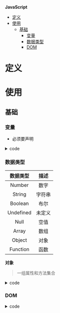 **JavaScript**
- [定义](#定义)
- [使用](#使用)
  - [基础](#基础)
    - [变量](#变量)
    - [数据类型](#数据类型)
    - [DOM](#dom)

# 定义 #

# 使用 #
## 基础 ##
### 变量 ###
- 必须要声明

<details>
<summary>code</summary>
<pre>
<code> 
var name = value
</code>
</pre>
</details>

### 数据类型 ###
| 数据类型 | 描述 |
| :--: | :--: |
| Number | 数字  |
| String | 字符串 |
| Boolean | 布尔 |
| Undefined | 未定义 |
| Null | 空值 |
| Array | 数组 |
| Object | 对象 |
| Function | 函数 |

**对象**
> 一组属性和方法集合

<details>
<summary>code</summary>
<pre>
<code> 
- 定义
  var person = {
      firstName: "Kobe",
      lastName : "Bryant",
      job:"basketball star",
      fullName : function() {
          return this.firstName + " " + this.lastName;
      }
  };
- 获取属性
  - 对象.属性名
  - 对象["属性名"];
</code>
</pre>
</details>


### DOM ###
<details>
<summary>code</summary>
<pre>
<code> 
- document.getElementById
- document.getElementsByName
- document.getElementsByTagName
- document.getElementsByClassName
- node.getAttribute
- node.setAttribute
- node.style
- node.innerHTML
</code>
</pre>
</details>